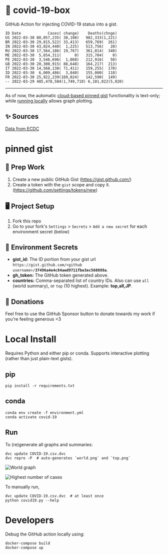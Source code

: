 # 🏥 covid-19-box

GitHub Action for injecting COVID-19 status into a gist.

```
ID Date            Cases( change)    Deaths(chnge)
US 2022-03-30 80,057,235( 38,108)   982,333(1,221)
BR 2022-03-30 29,815,522( 33,413)   659,769(  261)
IN 2022-03-30 43,024,440(  1,225)   513,756(   28)
RU 2022-03-30 17,564,186( 19,767)   361,014(  340)
ME 2022-03-30  5,654,311(      0)   315,784(    0)
PE 2022-03-30  3,546,696(  1,068)   212,916(   50)
GB 2022-03-30 20,300,915( 88,648)   164,217(  213)
IT 2022-03-30 14,568,138( 71,411)   159,255(  170)
ID 2022-03-30  6,009,486(  3,840)   155,000(  118)
FR 2022-03-30 25,922,239(169,024)   142,590(  149)
-- 2022-03-29 485,478,504(1,749,710) 6,101,022(5,020)
```

---

As of now, the automatic [cloud-based pinned gist](#pinned-gist) functionality is text-only;
while [running locally](#local-install) allows graph plotting.

## ✨ Sources

[Data from ECDC](https://www.ecdc.europa.eu/en/publications-data/download-todays-data-geographic-distribution-covid-19-cases-worldwide)

# pinned gist

## 🎒 Prep Work
1. Create a new public GitHub Gist (https://gist.github.com/)
1. Create a token with the `gist` scope and copy it. (https://github.com/settings/tokens/new)

## 🖥 Project Setup
1. Fork this repo
1. Go to your fork's `Settings` > `Secrets` > `Add a new secret` for each environment secret (below)

## 🤫 Environment Secrets
- **gist_id:** The ID portion from your gist url `https://gist.github.com/<github username>/`**`37496a4e4c84aed9711fbe3ec560888a`**.
- **gh_token:** The GitHub token generated above.
- **countries:** Comma-separated list of country IDs. Also can use `all` (world summary), or `top` (10 highest). Example: **top,all,JP**.

## 💸 Donations

Feel free to use the GitHub Sponsor button to donate towards my work if you're feeling generous <3

# Local Install

Requires Python and either pip or conda. Supports interactive plotting (rather than just plain-text gists).

## pip

```
pip install -r requirements.txt
```

## conda

```
conda env create -f environment.yml
conda activate covid-19
```

## Run

To (re)generate all graphs and summaries:

```
dvc update COVID-19.csv.dvc
dvc repro -P  # auto-generates `world.png` and `top.png`
```

![World graph](world.png)

![Highest number of cases](top.png)

To manually run,

```
dvc update COVID-19.csv.dvc  # at least once
python covid19.py --help
```

# Developers

Debug the GitHub action locally using:

```
docker-compose build
docker-compose up
```

